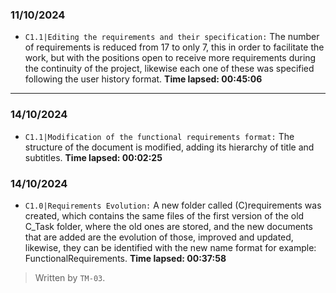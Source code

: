 ### 11/10/2024
- ``C1.1|Editing the requirements and their specification:`` The number of requirements is reduced from 17 to only 7,
  this in order to facilitate the work, but with the positions open to receive more requirements during the continuity of the project,
  likewise each one of these was specified following the user history format. **Time lapsed: 00:45:06**
---
### 14/10/2024
- ``C1.1|Modification of the functional requirements format:`` The structure of the document is modified, adding its hierarchy of title and subtitles. **Time lapsed: 00:02:25**

### 14/10/2024
- ``C1.0|Requirements Evolution:`` A new folder called (C)requirements was created, which contains the same files of the first version of the old C_Task folder, where the old ones are stored, and the new documents that are added are the evolution of those, improved and updated, likewise, they can be identified with the new name format for example: FunctionalRequirements. **Time lapsed: 00:37:58**

>Written by `TM-03`.
